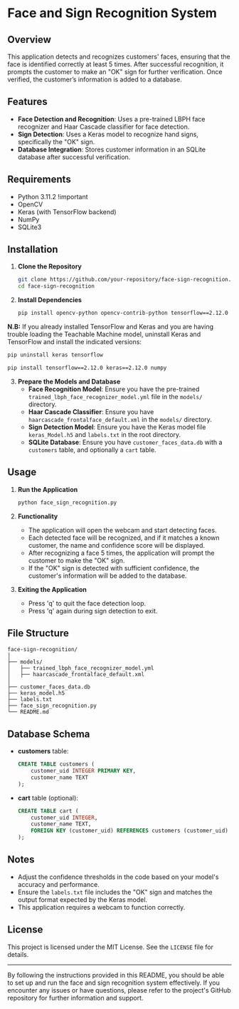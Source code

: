 
# Face and Sign Recognition System

## Overview
This application detects and recognizes customers' faces, ensuring that the face is identified correctly at least 5 times. After successful recognition, it prompts the customer to make an "OK" sign for further verification. Once verified, the customer’s information is added to a database.

## Features
- **Face Detection and Recognition**: Uses a pre-trained LBPH face recognizer and Haar Cascade classifier for face detection.
- **Sign Detection**: Uses a Keras model to recognize hand signs, specifically the "OK" sign.
- **Database Integration**: Stores customer information in an SQLite database after successful verification.

## Requirements
- Python 3.11.2 !important
- OpenCV
- Keras (with TensorFlow backend)
- NumPy
- SQLite3

## Installation

1. **Clone the Repository**
    ```bash
    git clone https://github.com/your-repository/face-sign-recognition.git
    cd face-sign-recognition
    ```

2. **Install Dependencies**
    ```bash
    pip install opencv-python opencv-contrib-python tensorflow==2.12.0 keras==2.12.0 numpy
    ```

**N.B:** If you already installed TensorFlow and Keras and you are having trouble loading the Teachable Machine model, uninstall Keras and TensorFlow and install the indicated versions:

```bash
pip uninstall keras tensorflow
```

```bash
pip install tensorflow==2.12.0 keras==2.12.0 numpy
```

3. **Prepare the Models and Database**
    - **Face Recognition Model**: Ensure you have the pre-trained `trained_lbph_face_recognizer_model.yml` file in the `models/` directory.
    - **Haar Cascade Classifier**: Ensure you have `haarcascade_frontalface_default.xml` in the `models/` directory.
    - **Sign Detection Model**: Ensure you have the Keras model file `keras_Model.h5` and `labels.txt` in the root directory.
    - **SQLite Database**: Ensure you have `customer_faces_data.db` with a `customers` table, and optionally a `cart` table.

## Usage

1. **Run the Application**
    ```bash
    python face_sign_recognition.py
    ```

2. **Functionality**
    - The application will open the webcam and start detecting faces.
    - Each detected face will be recognized, and if it matches a known customer, the name and confidence score will be displayed.
    - After recognizing a face 5 times, the application will prompt the customer to make the "OK" sign.
    - If the "OK" sign is detected with sufficient confidence, the customer's information will be added to the database.

3. **Exiting the Application**
    - Press 'q' to quit the face detection loop.
    - Press 'q' again during sign detection to exit.

## File Structure

```
face-sign-recognition/
│
├── models/
│   ├── trained_lbph_face_recognizer_model.yml
│   ├── haarcascade_frontalface_default.xml
│
├── customer_faces_data.db
├── keras_model.h5
├── labels.txt
├── face_sign_recognition.py
└── README.md
```

## Database Schema

- **customers** table:
  ```sql
  CREATE TABLE customers (
      customer_uid INTEGER PRIMARY KEY,
      customer_name TEXT
  );
  ```
- **cart** table (optional):
  ```sql
  CREATE TABLE cart (
      customer_uid INTEGER,
      customer_name TEXT,
      FOREIGN KEY (customer_uid) REFERENCES customers (customer_uid)
  );
  ```

## Notes
- Adjust the confidence thresholds in the code based on your model's accuracy and performance.
- Ensure the `labels.txt` file includes the "OK" sign and matches the output format expected by the Keras model.
- This application requires a webcam to function correctly.

## License
This project is licensed under the MIT License. See the `LICENSE` file for details.

---

By following the instructions provided in this README, you should be able to set up and run the face and sign recognition system effectively. If you encounter any issues or have questions, please refer to the project's GitHub repository for further information and support.
